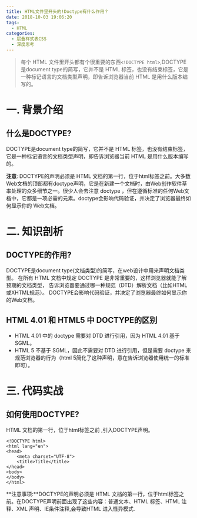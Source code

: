 ```yaml
---
title: HTML文件里开头的!Doctype有什么作用？
date: 2018-10-03 19:06:20
tags:
  - HTML
categories:
  - 层叠样式表CSS  
  - 深度思考
---
```

>每个 HTML 文件里开头都有个很重要的东西`<!DOCTYPE html>`,DOCTYPE是document type的简写，它并不是 HTML 标签，也没有结束标签，它是一种标记语言的文档类型声明，即告诉浏览器当前 HTML 是用什么版本编写的。

<!-- more -->

# 一. 背景介绍
## 什么是DOCTYPE?
DOCTYPE是document type的简写，它并不是 HTML 标签，也没有结束标签，它是一种标记语言的文档类型声明，即告诉浏览器当前 HTML 是用什么版本编写的。

**注意**: DOCTYPE的声明必须是 HTML 文档的第一行，位于html标签之前。大多数Web文档的顶部都有doctype声明，它是在新建一个文档时，由Web创作软件草率处理的众多细节之一。很少人会去注意 doctype ，但在遵循标准的任何Web文档中，它都是一项必需的元素。doctype会影响代码验证，并决定了浏览器最终如何显示你的 Web文档。


# 二. 知识剖析
## DOCTYPE的作用?
DOCTYPE是document type(文档类型)的简写，在web设计中用来声明文档类型。
在所有 HTML 文档中规定 DOCTYPE 是非常重要的，这样浏览器就能了解预期的文档类型， 告诉浏览器要通过哪一种规范（DTD）解析文档（比如HTML或XHTML规范）。
DOCTYPE会影响代码验证，并决定了浏览器最终如何显示你的Web文档。

## HTML 4.01 和 HTML5 中 DOCTYPE的区别

+ HTML 4.01 中的 doctype 需要对 DTD 进行引用，因为 HTML 4.01 基于 SGML。
+ HTML 5 不基于 SGML，因此不需要对 DTD 进行引用，但是需要 doctype 来规范浏览器的行为（html 5简化了这种声明，意在告诉浏览器使用统一的标准即可）。




# 三.  代码实战
## 如何使用DOCTYPE?
HTML 文档的第一行，位于html标签之前  ,引入DOCTYPE声明。
```
<!DOCTYPE html>
<html lang="en">
<head>
    <meta charset="UTF-8">
    <title>Title</title>
</head>
<body>
</body>
</html> 
```
**注意事项:**DOCTYPE的声明必须是 HTML 文档的第一行，位于html标签之前。在DOCTYPE声明前面出现了这些内容：普通文本、HTML 标签、HTML 注释、XML 声明、IE条件注释,会导致HTML 进入怪异模式.

